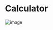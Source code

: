 # Calculator
![image](https://github.com/user-attachments/assets/1a0ca0cd-dcaa-4c36-823a-312ef1dbc656)
